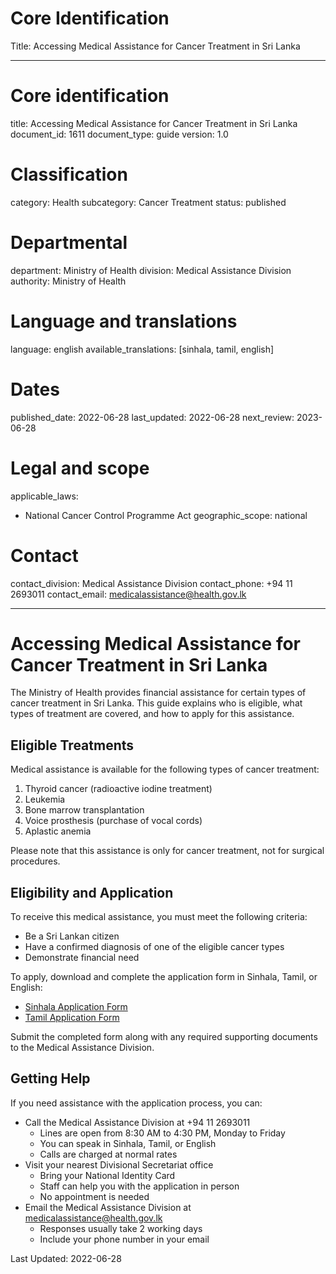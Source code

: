 # Core Identification
Title: Accessing Medical Assistance for Cancer Treatment in Sri Lanka

---
# Core identification
title: Accessing Medical Assistance for Cancer Treatment in Sri Lanka
document_id: 1611
document_type: guide
version: 1.0

# Classification
category: Health
subcategory: Cancer Treatment
status: published

# Departmental
department: Ministry of Health
division: Medical Assistance Division
authority: Ministry of Health

# Language and translations
language: english
available_translations: [sinhala, tamil, english]

# Dates
published_date: 2022-06-28
last_updated: 2022-06-28
next_review: 2023-06-28

# Legal and scope
applicable_laws:
 - National Cancer Control Programme Act
geographic_scope: national

# Contact
contact_division: Medical Assistance Division
contact_phone: +94 11 2693011
contact_email: medicalassistance@health.gov.lk

---

# Accessing Medical Assistance for Cancer Treatment in Sri Lanka

The Ministry of Health provides financial assistance for certain types of cancer treatment in Sri Lanka. This guide explains who is eligible, what types of treatment are covered, and how to apply for this assistance.

## Eligible Treatments

Medical assistance is available for the following types of cancer treatment:

1. Thyroid cancer (radioactive iodine treatment)
2. Leukemia
3. Bone marrow transplantation
4. Voice prosthesis (purchase of vocal cords)
5. Aplastic anemia

Please note that this assistance is only for cancer treatment, not for surgical procedures.

## Eligibility and Application

To receive this medical assistance, you must meet the following criteria:

- Be a Sri Lankan citizen
- Have a confirmed diagnosis of one of the eligible cancer types
- Demonstrate financial need

To apply, download and complete the application form in Sinhala, Tamil, or English:

- [Sinhala Application Form](https://www.gic.gov.lk/gic/images/stories/pdf/application_form_sinhala.pdf)
- [Tamil Application Form](https://gic.gov.lk/gic/images/stories/pdf/application_form_tamil.pdf)

Submit the completed form along with any required supporting documents to the Medical Assistance Division.

## Getting Help

If you need assistance with the application process, you can:

- Call the Medical Assistance Division at +94 11 2693011
  - Lines are open from 8:30 AM to 4:30 PM, Monday to Friday
  - You can speak in Sinhala, Tamil, or English
  - Calls are charged at normal rates
- Visit your nearest Divisional Secretariat office
  - Bring your National Identity Card
  - Staff can help you with the application in person
  - No appointment is needed
- Email the Medical Assistance Division at medicalassistance@health.gov.lk
  - Responses usually take 2 working days
  - Include your phone number in your email

Last Updated: 2022-06-28